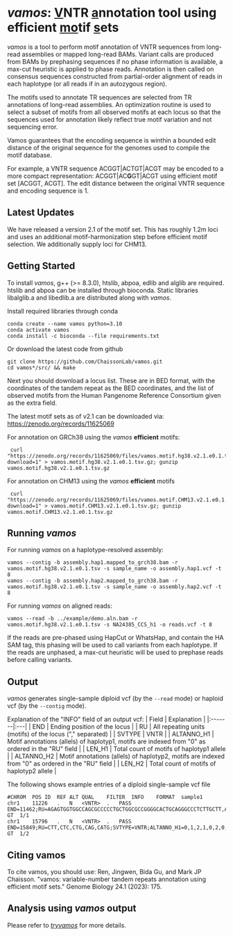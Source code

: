 

# *vamos*: <ins>V</ins>NTR <ins>a</ins>nnotation tool using efficient <ins>mo</ins>tif <ins>s</ins>ets

*vamos* is a tool to perform motif annotation of VNTR sequences from long-read assemblies or mapped long-read BAMs. Variant calls are produced from BAMs by prephasing sequences if no phase information is available, a max-cut heuristic is applied to phase reads. Annotation is then called on consensus sequences constructed from partial-order alignment of reads in each haplotype (or all reads if in an autozygous region).

The motifs used to annotate TR sequences are selected from TR annotations of long-read assemblies. An optimization routine is used to select a subset of motifs from all observed motifs at each locus so that the sequences used for annotation likely reflect true motif variation and not sequencing error. 

Vamos guarantees that the encoding sequence is winthin a bounded edit distance of the original sequence for the genomes used to compile the motif database.

For example, a VNTR sequence ACGGT|ACTGT|ACGT may be encoded to a more compact representation: ACGGT|AC**G**GT|ACGT using efficient motif set [ACGGT, ACGT]. The edit distance between the original VNTR sequence and encoding sequence is 1. 


## Latest Updates
We have released a version 2.1 of the motif set. This has roughly 1.2m loci and uses an additional motif-harmonization step before efficient motif selection. We additionally supply loci for CHM13.

## Getting Started
To install *vamos*, g++ (>= 8.3.0), htslib, abpoa, edlib and alglib are required.
htslib and abpoa can be installed through bioconda.
Static libraries libalglib.a and libedlib.a are distributed along with *vamos*.

Install required libraries through conda
```
conda create --name vamos python=3.10
conda activate vamos
conda install -c bioconda --file requirements.txt
```

Or download the latest code from github
```
git clone https://github.com/ChaissonLab/vamos.git 
cd vamos*/src/ && make
```

Next you should download a locus list. These are in BED format, with the coordinates of the tandem repeat as the BED coordinates, and the list of observed motifs from the Human Pangenome Reference Consortium given as the extra field.

The latest motif sets as of v2.1 can be downloaded via: https://zenodo.org/records/11625069

For annotation on GRCh38 using the *vamos* **efficient** motifs:
```
 curl "https://zenodo.org/records/11625069/files/vamos.motif.hg38.v2.1.e0.1.tsv.gz?download=1" > vamos.motif.hg38.v2.1.e0.1.tsv.gz; gunzip vamos.motif.hg38.v2.1.e0.1.tsv.gz
 ```
For annotation on CHM13 using the *vamos* **efficient** motifs
```
 curl "https://zenodo.org/records/11625069/files/vamos.motif.CHM13.v2.1.e0.1.tsv.gz?download=1" > vamos.motif.CHM13.v2.1.e0.1.tsv.gz; gunzip vamos.motif.CHM13.v2.1.e0.1.tsv.gz
```

## Running *vamos*
For running *vamos* on a haplotype-resolved assembly:
```
vamos --contig -b assembly.hap1.mapped_to_grch38.bam -r vamos.motif.hg38.v2.1.e0.1.tsv -s sample_name -o assembly.hap1.vcf -t 8
vamos --contig -b assembly.hap2.mapped_to_grch38.bam -r vamos.motif.hg38.v2.1.e0.1.tsv -s sample_name -o assembly.hap2.vcf -t 8
```
For running *vamos* on aligned reads:
```
vamos --read -b ../example/demo.aln.bam -r vamos.motif.hg38.v2.1.e0.1.tsv -s NA24385_CCS_h1 -o reads.vcf -t 8
```
If the reads are pre-phased using HapCut or WhatsHap, and contain the HA SAM tag, this phasing will be used to call variants from each haplotype. If the reads are unphased, a max-cut heuristic will be used to prephase reads before calling variants.

## Output
*vamos* generates single-sample diploid vcf (by the ```--read``` mode) or haploid vcf (by the ```--contig``` mode).

Explanation of the "INFO" field of an output vcf:
| Field | Explanation |
|:-------|:---|
| END     | Ending position of the locus |
| RU      | All repeating units (motifs) of the locus ("," separated) |
| SVTYPE  | VNTR |
| ALTANNO_H1 | Motif annotations (allels) of haplotyp1, motifs are indexed from "0" as ordered in the "RU" field |
| LEN_H1 | Total count of motifs of haplotyp1 allele |
| ALTANNO_H2 | Motif annotations (allels) of haplotyp2, motifs are indexed from "0" as ordered in the "RU" field |
| LEN_H2 | Total count of motifs of haplotyp2 allele |


The following shows example entries of a diploid single-sample vcf file
```
#CHROM	POS	ID	REF	ALT	QUAL	FILTER	INFO	FORMAT	sample1
chr1	11226	.	N	<VNTR>	.	PASS	END=11462;RU=AGAGTGGTGGCCAGCGCCCCCTGCTGGCGCCGGGGCACTGCAGGGCCCTCTTGCTT,ACTGTATAGTGGTGGCACGCCGCCTGCTGGCAGCTAGGGACATTGCAGGGTCCTCTTGCTC,AGAGTGGTGGCCACCGCCCCCTGCTGGCGCCGGGGCACTGCAGGGTCCTCTTGCTT,ACTGTATAGTGGTGGCACGCCGCCTGCTGGCAGCTACGGACATTGCAGGGTCCTCTTGCTC,ACTGTATAGTGGTGGCACGCCGCCTGCTGGCAGCTAGGGACATTGCAGGGTCCTCTTGCTCA;SVTYPE=VNTR;ALTANNO_H1=0,0,4,0;LEN_H1=4;	GT	1/1
chr1	15796	.	N	<VNTR>	.	PASS	END=15849;RU=CTT,CTC,CTG,CAG,CATG;SVTYPE=VNTR;ALTANNO_H1=0,1,2,1,0,2,0,0,0,1,3,0,2,1,0,4,2;LEN_H1=17;ALTANNO_H2=0,1,2,1,0,2,2,2,0,1,3,0,2,1,0,4,2;LEN_H2=17;	GT	1/2
```
## Citing vamos
To cite vamos, you should use:
Ren, Jingwen, Bida Gu, and Mark JP Chaisson. "vamos: variable-number tandem repeats annotation using efficient motif sets." Genome Biology 24.1 (2023): 175.


## Analysis using *vamos* output
Please refer to [*tryvamos*](https://github.com/ChaissonLab/vamos/blob/master/tryvamos) for more details.
